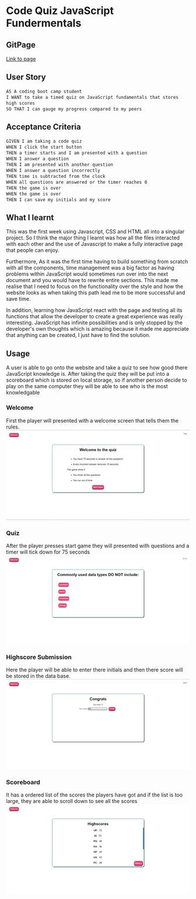 # Code Quiz JavaScript Fundermentals

## GitPage

[Link to page](#)

## User Story

```
AS A coding boot camp student
I WANT to take a timed quiz on JavaScript fundamentals that stores high scores
SO THAT I can gauge my progress compared to my peers
```

## Acceptance Criteria

```
GIVEN I am taking a code quiz
WHEN I click the start button
THEN a timer starts and I am presented with a question
WHEN I answer a question
THEN I am presented with another question
WHEN I answer a question incorrectly
THEN time is subtracted from the clock
WHEN all questions are answered or the timer reaches 0
THEN the game is over
WHEN the game is over
THEN I can save my initials and my score
```

## What I learnt

This was the first week using Javascript, CSS and HTML all into a singular project. So I think the major thing I learnt was
how all the files interacted with each other and the use of Javascript to make a fully interactive page that people can
enjoy.

Furthermore, As it was the first time having to build something from scratch with all the components, time management was
a big factor as having problems within JavaScript would sometimes run over into the next document and you would have to rewrite
entire sections. This made me realise that I need to focus on the functionality over the style and how the website looks as when
taking this path lead me to be more successful and save time.

In addition, learning how JavaScript react with the page and testing all its functions that allow the developer to create a great experience
was really interesting. JavaScript has infinite possibilities and is only stopped by the developer's own thoughts which is amazing because
it made me appreciate that anything can be created, I just have to find the solution.

## Usage

A user is able to go onto the website and take a quiz to see how good there JavaScript knowledge is. After taking the quiz they will be put into a
scoreboard which is stored on local storage, so if another person decide to play on the same computer they will be able to see who is the most
knowledgable

### Welcome

First the player will presented with a welcome screen that tells them the rules.
![Welcome screen of the JavaScript Quiz](./assets/images/README_Images/WelcomeScreen.png)

### Quiz

After the player presses start game they will presented with questions and a timer will tick down for 75 seconds
![Question about commonly used data types](./assets/images/README_Images/Questions.png)

### Highscore Submission

Here the player will be able to enter there initials and then there score will be stored in the data base.
![Submission page for the scores](./assets/images/README_Images/HighscoreSubmit.png)

### Scoreboard

It has a ordered list of the scores the players have got and if the list is too large, they are able to scroll down to see all the scores
![Scoreboard with scores](./assets/images/README_Images/Scoreboard.png)

